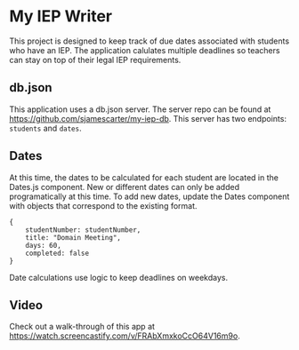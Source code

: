 # My IEP Writer

This project is designed to keep track of due dates associated with students who have an IEP. The application calulates multiple deadlines so teachers can stay on top of their legal IEP requirements.

## db.json

This application uses a db.json server. The server repo can be found at https://github.com/sjamescarter/my-iep-db. This server has two endpoints: `students` and `dates`.

## Dates

At this time, the dates to be calculated for each student are located in the Dates.js component. New or different dates can only be added programatically at this time. To add new dates, update the Dates component with objects that correspond to the existing format. 

```react
{
    studentNumber: studentNumber,
    title: "Domain Meeting",
    days: 60,
    completed: false
}
```

Date calculations use logic to keep deadlines on weekdays.

## Video

Check out a walk-through of this app at https://watch.screencastify.com/v/FRAbXmxkoCcO64V16m9o.